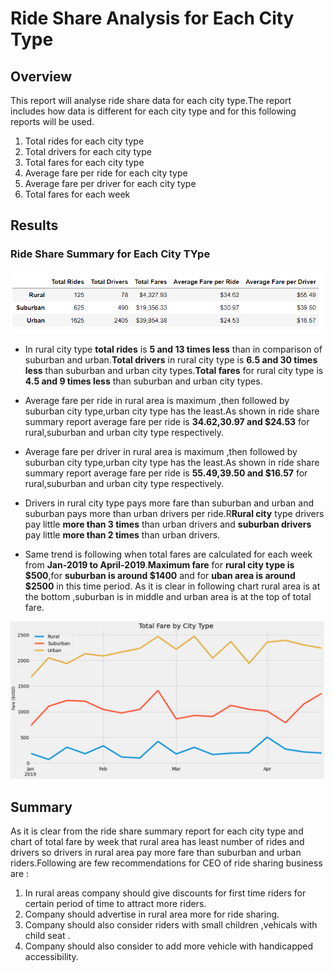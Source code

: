 # Ride Share Analysis for Each City Type

## Overview
This report  will analyse ride share data for each city type.The report includes how data is different for each city type and for this following reports will be used.
  1. Total rides for each city type
  2. Total drivers for each city type
  3. Total fares for each city type
  4. Average fare per ride for each city type
  5. Average fare per driver for each city type
  6. Total fares for each week
  
  
## Results

### Ride Share Summary for Each City TYpe
![chart1](https://github.com/ajinderbains/PyBer_Analysis/blob/master/Resources/fare_ss.png)
- In rural city type **total rides** is **5 and 13 times less** than in comparison of suburban and urban.**Total drivers** in rural city type is **6.5 and 30 times less** than suburban and urban city types.**Total fares** for rural city type is **4.5 and 9 times less** than suburban and urban city types.

- Average fare per ride in rural area is maximum ,then followed by suburban city type,urban city type has the least.As shown in ride share summary report average fare per ride is **$34.62,$30.97 and $24.53** for rural,suburban and urban city type respectively.


- Average fare per driver in rural area is maximum ,then followed by suburban city type,urban city type has the least.As shown in ride share summary report average fare per ride is **$55.49,$39.50 and $16.57** for rural,suburban and urban city type respectively.

- Drivers in rural city type pays more fare than suburban and urban and suburban pays more than urban drivers per ride.R**Rural city** type drivers pay little **more than 3 times** than urban drivers and **suburban drivers** pay little **more than 2 times** than urban drivers.

- Same trend is following when total fares are calculated for each week from **Jan-2019 to April-2019**.**Maximum fare** for **rural city type is $500**,for **suburban is around $1400** and for **uban area is around $2500** in this time period.
As it is clear in following chart rural area is at the bottom ,suburban is in middle and urban area is at the top of total fare.

![chart2](https://github.com/ajinderbains/PyBer_Analysis/blob/master/Resources/chart_ss.png)
  

## Summary

As it is clear from the  ride share summary report for each city type and chart of total fare by week that rural area has least number of rides and drivers so drivers in rural area pay more fare  than suburban and urban riders.Following are few recommendations for CEO of  ride sharing business are :
 
  1. In rural areas company should give discounts for first time riders for certain period of time to attract more riders.
  2. Company should advertise in rural area more for ride sharing.
  3. Company should also consider riders with small children ,vehicals  with child seat .
  4. Company should also consider to add more vehicle with handicapped accessibility.
  
  
  
  
